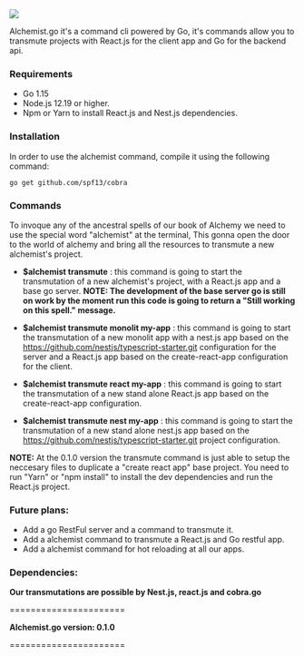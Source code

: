   <img  src="https://user-images.githubusercontent.com/26718123/94979651-96461b00-04e9-11eb-94d6-660af9663975.png">

Alchemist.go it's a command cli powered by Go, it's commands allow you to transmute projects with React.js for the client app and Go for the backend api.

### Requirements

- Go 1.15
- Node.js 12.19 or higher.
- Npm or Yarn to install React.js and Nest.js dependencies.

### Installation

In order to use the alchemist command, compile it using the following command:

`go get github.com/spf13/cobra`

### Commands

To invoque any of the ancestral spells of our book of Alchemy we need to use the special word "alchemist" at the terminal, This gonna open the door to the world of alchemy and bring all the resources to transmute a new alchemist's project.

- **\$alchemist transmute** : this command is going to start the transmutation of a new alchemist's project, with a React.js app and a base go server. **NOTE: The development of the base server go is still on work by the moment run this code is going to return a "Still working on this spell." message.**

- **\$alchemist transmute monolit my-app** : this command is going to start the transmutation of a new monolit app with a nest.js app based on the https://github.com/nestjs/typescript-starter.git configuration for the server and a React.js app based on the create-react-app configuration for the client.

- **\$alchemist transmute react my-app** : this command is going to start the transmutation of a new stand alone React.js app based on the create-react-app configuration.

- **\$alchemist transmute nest my-app** : this command is going to start the transmutation of a new stand alone nest.js app based on the https://github.com/nestjs/typescript-starter.git project configuration.

**NOTE:** At the 0.1.0 version the transmute command is just able to setup the neccesary files to duplicate a "create react app" base project. You need to run "Yarn" or "npm install" to install the dev dependencies and run the React.js project.

### Future plans:

- Add a go RestFul server and a command to transmute it.
- Add a alchemist command to transmute a React.js and Go restful app.
- Add a alchemist command for hot reloading at all our apps.

### Dependencies:

**Our transmutations are possible by Nest.js, react.js and cobra.go**

======================

**Alchemist.go version: 0.1.0**

======================

